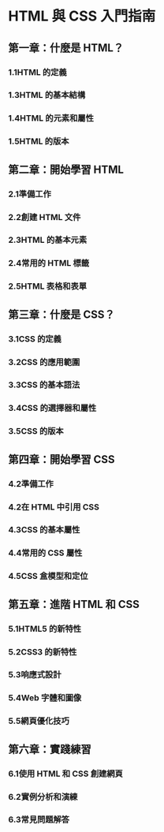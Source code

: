 HTML 與 CSS 入門指南
===================

## 第一章：什麼是 HTML？
### 1.1HTML 的定義
### 1.3HTML 的基本結構
### 1.4HTML 的元素和屬性
### 1.5HTML 的版本

## 第二章：開始學習 HTML
### 2.1準備工作
### 2.2創建 HTML 文件
### 2.3HTML 的基本元素
### 2.4常用的 HTML 標籤
### 2.5HTML 表格和表單

## 第三章：什麼是 CSS？
### 3.1CSS 的定義
### 3.2CSS 的應用範圍
### 3.3CSS 的基本語法
### 3.4CSS 的選擇器和屬性
### 3.5CSS 的版本

## 第四章：開始學習 CSS
### 4.2準備工作
### 4.2在 HTML 中引用 CSS
### 4.3CSS 的基本屬性
### 4.4常用的 CSS 屬性
### 4.5CSS 盒模型和定位

## 第五章：進階 HTML 和 CSS
### 5.1HTML5 的新特性
### 5.2CSS3 的新特性
### 5.3响應式設計
### 5.4Web 字體和圖像
### 5.5網頁優化技巧

## 第六章：實踐練習
### 6.1使用 HTML 和 CSS 創建網頁
### 6.2實例分析和演練
### 6.3常見問題解答
